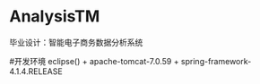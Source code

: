 # AnalysisTM
毕业设计：智能电子商务数据分析系统

#开发环境
eclipse() + 
apache-tomcat-7.0.59 + 
spring-framework-4.1.4.RELEASE